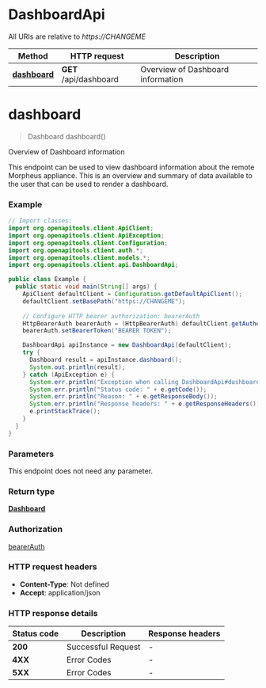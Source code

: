 # DashboardApi

All URIs are relative to *https://CHANGEME*

Method | HTTP request | Description
------------- | ------------- | -------------
[**dashboard**](DashboardApi.md#dashboard) | **GET** /api/dashboard | Overview of Dashboard information


<a name="dashboard"></a>
# **dashboard**
> Dashboard dashboard()

Overview of Dashboard information

This endpoint can be used to view dashboard information about the remote Morpheus appliance. This is an overview and summary of data available to the user that can be used to render a dashboard. 

### Example
```java
// Import classes:
import org.openapitools.client.ApiClient;
import org.openapitools.client.ApiException;
import org.openapitools.client.Configuration;
import org.openapitools.client.auth.*;
import org.openapitools.client.models.*;
import org.openapitools.client.api.DashboardApi;

public class Example {
  public static void main(String[] args) {
    ApiClient defaultClient = Configuration.getDefaultApiClient();
    defaultClient.setBasePath("https://CHANGEME");
    
    // Configure HTTP bearer authorization: bearerAuth
    HttpBearerAuth bearerAuth = (HttpBearerAuth) defaultClient.getAuthentication("bearerAuth");
    bearerAuth.setBearerToken("BEARER TOKEN");

    DashboardApi apiInstance = new DashboardApi(defaultClient);
    try {
      Dashboard result = apiInstance.dashboard();
      System.out.println(result);
    } catch (ApiException e) {
      System.err.println("Exception when calling DashboardApi#dashboard");
      System.err.println("Status code: " + e.getCode());
      System.err.println("Reason: " + e.getResponseBody());
      System.err.println("Response headers: " + e.getResponseHeaders());
      e.printStackTrace();
    }
  }
}
```

### Parameters
This endpoint does not need any parameter.

### Return type

[**Dashboard**](Dashboard.md)

### Authorization

[bearerAuth](../README.md#bearerAuth)

### HTTP request headers

 - **Content-Type**: Not defined
 - **Accept**: application/json

### HTTP response details
| Status code | Description | Response headers |
|-------------|-------------|------------------|
**200** | Successful Request |  -  |
**4XX** | Error Codes |  -  |
**5XX** | Error Codes |  -  |

